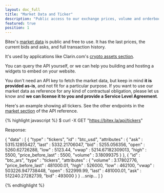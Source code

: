 ```yaml
---
layout: doc_full
title: "Market Data and Ticker"
description: "Public access to our exchange prices, volume and orderbooks."
featured: true
position: 1
---
```


Bitex's [market data](https://developers.bitex.la/?version=latest#669ba3d8-5706-41b5-9d9c-de3a24d14e01)
is public and free to use. It has the last prices, the current bids and asks, and full transaction history.

It's used by applications like Clarin.com's [crypto assets section](https://www.clarin.com/economia/divisas-acciones-bonos#criptomonedas).

You can query the API yourself, or we can help you building and hosting a widgets to embed on your website.

You don't need an API key to fetch the market data, but keep in mind **it is provided as-is**, and not
fit for a particular purpose. If you want to use our market data as reference for any kind of contractual obligation, please let
us know and **we can license it to you and provide a Service Level Agreement**.

Here's an example showing all tickers. See the other endpoints in the [market section](https://developers.bitex.la/?version=latest#669ba3d8-5706-41b5-9d9c-de3a24d14e01) of the API reference.

{% highlight javascript %}
$ curl -X GET "https://bitex.la/api/tickers"

Response:

{
   "data" : [
      {
         "type" : "tickers",
         "id" : "btc_usd",
         "attributes" : {
            "ask" : 5315.12855427,
            "last" : 5332.21706047,
            "bid" : 5255.056356,
            "open" : 5260.62726288,
            "low" : 5123.44,
            "vwap" : 5214.67182309013,
            "high" : 5500,
            "price_before_last" : 5500,
            "volume" : 3.18099375
         }
      },
      {
         "id" : "btc_ars",
         "type" : "tickers",
         "attributes" : {
            "volume" : 3.17802776,
            "price_before_last" : 481000.01,
            "high" : 526000,
            "low" : 462100,
            "vwap" : 503226.947738448,
            "open" : 522999.99,
            "last" : 481000.01,
            "ask" : 512240.27282739,
            "bid" : 493000
         }
      }
      ...snip...
   ]
}

{% endhighlight %}
